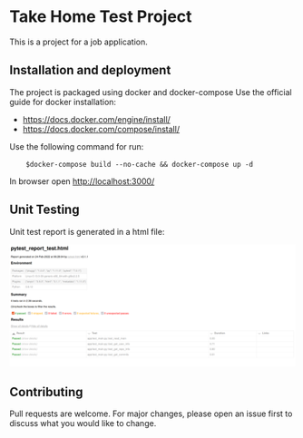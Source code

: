 # Take Home Test Project

This is a project for a job application.

## Installation and deployment

The project is packaged using docker and docker-compose
Use the official guide for docker installation:

- <https://docs.docker.com/engine/install/>
- <https://docs.docker.com/compose/install/>

Use the following command for run:

```terminal
    $docker-compose build --no-cache && docker-compose up -d
```

In browser open <http://localhost:3000/>

## Unit Testing

Unit test report is generated in a html file:

![alt text](https://raw.githubusercontent.com/reissaavedra/take-home-test/main/report_test.png)

## Contributing

Pull requests are welcome. For major changes, please open an issue first to discuss what you would like to change.
